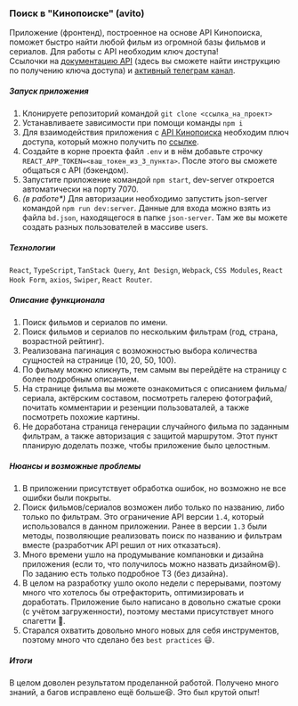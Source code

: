 ### Поиск в "Кинопоиске" (avito)

Приложение (фронтенд), построенное на основе API Кинопоиска, поможет быстро найти любой фильм из огромной базы фильмов и сериалов. Для работы с API необходим ключ доступа!\
Ссылочки на [документацию API](https://api.kinopoisk.dev/documentation) (здесь вы сможете найти инструкцию по получению ключа доступа) и [активный телеграм канал](https://t.me/+jeHPZVXiLPFhODJi).

##### Запуск приложения

1. Клонируете репозиторий командой `git clone <ссылка_на_проект>`
2. Устанавливаете зависимости при помощи команды `npm i`
3. Для взаимодействия приложения с [API Кинопоиска](https://api.kinopoisk.dev/documentation) необходим плюч доступа, который можно получить по [ссылке](https://t.me/kinopoiskdev_bot).
4. Создайте в корне проекта файл `.env` и в нём добавьте строчку `REACT_APP_TOKEN=<ваш_токен_из_3_пункта>`. После этого вы сможете общаться с API (бэкендом).
5. Запустите приложение командой `npm start`, dev-server откроется автоматически на порту 7070.
6. _(в работе\*)_ Для авторизации необходимо запустить json-server командой `npm run dev:server`. Данные для входа можно взять из файла `bd.json`, находящегося в папке `json-server`. Там же вы можете создать разных пользователей в массиве users.

##### Технологии

`React`, `TypeScript`, `TanStack Query`, `Ant Design`, `Webpack`, `CSS Modules`, `React Hook Form`, `axios`, `Swiper`, `React Router`.

##### Описание функционала

1. Поиск фильмов и сериалов по имени.
2. Поиск фильмов и сериалов по нескольким фильтрам (год, страна, возрастной рейтинг).
3. Реализована пагинация с возможностью выбора количества сущностей на странице (10, 20, 50, 100).
4. По фильму можно кликнуть, тем самым вы перейдёте на страницу с более подробным описанием.
5. На странице фильма вы можете ознакомиться с описанием фильма/сериала, актёрским составом, посмотреть галерею фотографий, почитать комментарии и резенции пользоваталей, а также посмотреть похожие картины.
6. Не доработана страница генерации случайного фильма по заданным фильтрам, а также авторизация с защитой маршрутом. Этот пункт планирую доделать позже, чтобы приложение было целостным.

##### Нюансы и возможные проблемы

1. В приложении присутствует обработка ошибок, но возможно не все ошибки были покрыты.
2. Поиск фильмов/сериалов возможен либо только по названию, либо только по фильтрам. Это ограничение API версии `1.4`, который использовался в данном приложении. Ранее в версии `1.3` были методы, позволяющие реализовать поиск по названию и фильтрам вместе (разработчик API решил от них отказаться).
3. Много времени ушло на продумывание компановки и дизайна приложения (если то, что получилось можно назвать дизайном😆). По заданию есть только подробное ТЗ (без дизайна).
4. В целом на разработку ушло около недели с перерывами, поэтому много что хотелось бы отрефакторить, оптимизировать и доработать. Приложение было написано в довольно сжатые сроки (с учётом загруженности), поэтому местами присутствует много спагетти :spaghetti:.
5. Старался охватить довольно много новых для себя инструментов, поэтому много что сделано без `best practices` 😃.

##### Итоги

В целом доволен результатом проделанной работой. Получено много знаний, а багов исправлено ещё больше😆. Это был крутой опыт!
